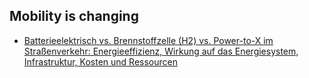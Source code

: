 ## Mobility is changing

- [Batterieelektrisch vs. Brennstoffzelle (H2) vs. Power-to-X im Straßenverkehr: Energieeffizienz, Wirkung auf das Energiesystem, Infrastruktur, Kosten und Ressourcen](https://www.zukunft-mobilitaet.net/169895/analyse/elektroauto-brennstoffzelle-synthetische-kraftstoffe-ptx-ptl-kosten-infrastruktur-rohstoffe-energiebedarf-wirkungsgrad/#energieeffizienz-ptx-h2-bev)
